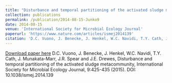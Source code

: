 ```yaml
---
title: "Disturbance and temporal partitioning of the activated sludge metacommunity"
collection: publications
permalink: /publication/2014-08-15-Junko9
date: 2014-08-15
venue: 'International Society for Microbial Ecology Journal'
paperurl: 'https://www.nature.com/articles/ismej2014139'
citation: 'D.C. Vuono, J. Benecke, J. Henkel, W.C. Navidi, T.Y. Cath, J. Munakata-Marr, J.R. Spear and J.E. Drewes, Disturbance and temporal partitioning of the activated sludge metacommunity, International Society for Microbial Ecology Journal, 9:425-435 (2015). DOI: 10.1038/ismej.2014.139'
---
```


<a href='https://www.nature.com/articles/ismej2014139'>Download paper here</a>
D.C. Vuono, J. Benecke, J. Henkel, W.C. Navidi, T.Y. Cath, J. Munakata-Marr, J.R. Spear and J.E. Drewes, Disturbance and temporal partitioning of the activated sludge metacommunity, International Society for Microbial Ecology Journal, 9:425-435 (2015). DOI: 10.1038/ismej.2014.139